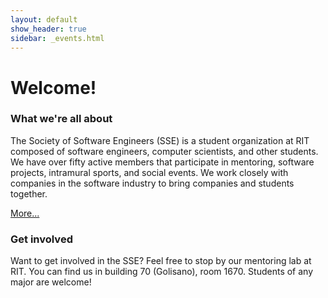 ```yaml
---
layout: default
show_header: true
sidebar: _events.html
---
```

# Welcome!

### What we&#39;re all about

The Society of Software Engineers (SSE) is a student organization at RIT composed of software engineers, computer scientists, and other students. We have over fifty active members that participate in mentoring, software projects, intramural sports, and social events. We work closely with companies in the software industry to bring companies and students together.

[More...](/about)

### Get involved

Want to get involved in the SSE? Feel free to stop by our mentoring lab at RIT. You can find us in building 70 (Golisano), room 1670. Students of any major are welcome!
